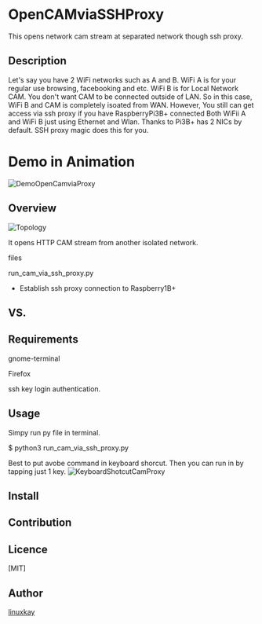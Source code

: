 # OpenCAMviaSSHProxy
This opens network cam stream at separated network though ssh proxy.
## Description
Let's say you have 2 WiFi networks such as A and B. WiFi A is for your regular use browsing, facebooking and etc. WiFi B is for Local Network CAM. You don't want CAM to be connected outside of LAN. So in this case, WiFi B and CAM is completely isoated from WAN. However, You still can get access via ssh proxy if you have RaspberryPi3B+ connected Both WiFii A and WiFi B just using Ethernet and Wlan. Thanks to Pi3B+ has 2 NICs by default. SSH proxy magic does this for you.

# Demo in Animation
![DemoOpenCamviaProxy](https://raw.githubusercontent.com/wiki/linuxkay/OpenCAMviaSSHProxy/images/openCamviaProxy-demo.gif)

## Overview
![Topology](https://raw.githubusercontent.com/wiki/linuxkay/OpenCAMviaSSHProxy/images/networkAplusB.gif)

It opens HTTP CAM stream from another isolated network.

files

run_cam_via_ssh_proxy.py
- Establish ssh proxy connection to Raspberry1B+ 

## VS. 


## Requirements
gnome-terminal

Firefox

ssh key login authentication.

## Usage
Simpy run py file in terminal.

$ python3 run_cam_via_ssh_proxy.py

Best to put avobe command in keyboard shorcut. Then you can run in by tapping just 1 key.
![KeyboardShotcutCamProxy](https://raw.githubusercontent.com/wiki/linuxkay/OpenCAMviaSSHProxy/images/keyboard-shotcut-forCamproxy.jpeg)


## Install

## Contribution

## Licence
[MIT]

## Author

[linuxkay](https://github.com/linuxkay)
